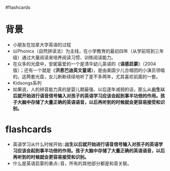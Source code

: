 #flashcards 

# 背景
- 小朋友在加拿大学英语的过程
- 以Phonics（自然拼读法）为主线，在小学教育的最初四年（从学前班到三年级）通过大量阅读来培养阅读习惯、训练阅读能力。
- 在众多的光盘中，安妮最爱的一个是清华幼儿英语的《**语感启蒙**》（2004版）；还有一个就是《**洪恩巴迪英文童谣**》，是由美国少儿合唱团的小演员领唱的。这两套光盘，女儿断断续续地听了差不多两年，尤其喜欢前面的一套。
- Kidsongs系列
- 如果说，人的辨音能力真的是婴儿期最强、以后逐年减弱的话，那么从**出生以后就开始进行语音信号输入对孩子的英语学习应该会起到事半功倍的作用。孩子大脑中存储了大量正确的英语语音，以后再听到的时候就会更容易接受和识别。**


# flashcards
- 英语学习从什么时候开始::**出生以后就开始进行语音信号输入对孩子的英语学习应该会起到事半功倍的作用。孩子大脑中存储了大量正确的英语语音，以后再听到的时候就会更容易接受和识别。**
- 什么是英语启蒙的重点::音，所有的其他部分都是和音关联。
